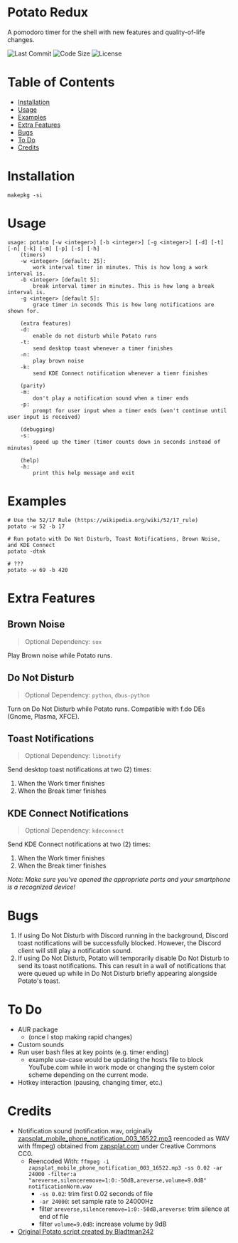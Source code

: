 # Potato Redux

A pomodoro timer for the shell with new features and quality-of-life changes.

<div align="left">
	<img src="https://img.shields.io/github/last-commit/Enchoseon/potato-redux?color=2A0944&labelColor=525E75&style=flat" alt="Last Commit">
	<img src="https://img.shields.io/github/languages/code-size/Enchoseon/potato-redux?color=3FA796&labelColor=525E75&style=flat" alt="Code Size">
	<!--<img src="https://img.shields.io/aur/version/potato-redux?color=FEC260&labelColor=525E75&style=flat" alt="AUR Version">-->
	<img src="https://img.shields.io/github/license/Enchoseon/potato-redux?color=A10035&labelColor=525E75&style=flat" alt="License">
</div>

# Table of Contents

- [Installation](#installation)
- [Usage](#usage)
- [Examples](#examples)
- [Extra Features](#extra-features)
- [Bugs](#bugs)
- [To Do](#to-do)
- [Credits](#credits)

# Installation

`makepkg -si`

# Usage

```
usage: potato [-w <integer>] [-b <integer>] [-g <integer>] [-d] [-t] [-n] [-k] [-m] [-p] [-s] [-h]
    (timers)
    -w <integer> [default: 25]:
        work interval timer in minutes. This is how long a work interval is.
    -b <integer> [default 5]:
        break interval timer in minutes. This is how long a break interval is.
    -g <integer> [default 5]:
        grace timer in seconds This is how long notifications are shown for.

    (extra features)
    -d:
        enable do not disturb while Potato runs
    -t:
        send desktop toast whenever a timer finishes
    -n:
        play brown noise
    -k:
        send KDE Connect notification whenever a tiemr finishes

    (parity)
    -m:
        don't play a notification sound when a timer ends
    -p:
        prompt for user input when a timer ends (won't continue until user input is received)

    (debugging)
    -s:
        speed up the timer (timer counts down in seconds instead of minutes)

    (help)
    -h:
        print this help message and exit
```

# Examples

```
# Use the 52/17 Rule (https://wikipedia.org/wiki/52/17_rule)
potato -w 52 -b 17

# Run potato with Do Not Disturb, Toast Notifications, Brown Noise, and KDE Connect
potato -dtnk

# ???
potato -w 69 -b 420
```

# Extra Features

## Brown Noise

> Optional Dependency: `sox`

Play Brown noise while Potato runs.

## Do Not Disturb

> Optional Dependency: `python`, `dbus-python`

Turn on Do Not Disturb while Potato runs. Compatible with f.do DEs (Gnome, Plasma, XFCE).

## Toast Notifications

> Optional Dependency: `libnotify`

Send desktop toast notifications at two (2) times:
1. When the Work timer finishes
2. When the Break timer finishes

## KDE Connect Notifications

> Optional Dependency: `kdeconnect`

Send KDE Connect notifications at two (2) times:
1. When the Work timer finishes
2. When the Break timer finishes

*Note: Make sure you've opened the appropriate ports and your smartphone is a recognized device!*

# Bugs

1. If using Do Not Disturb with Discord running in the background, Discord toast notifications will be successfully blocked. However, the Discord client will still play a notification sound.
2. If using Do Not Disturb, Potato will temporarily disable Do Not Disturb to send its toast notifications. This can result in a wall of notifications that were queued up while in Do Not Disturb briefly appearing alongside Potato's toast.

# To Do

- AUR package
    - (once I stop making rapid changes)
- Custom sounds
- Run user bash files at key points (e.g. timer ending)
    - example use-case would be updating the hosts file to block YouTube.com while in work mode or changing the system color scheme depending on the current mode.
- Hotkey interaction (pausing, changing timer, etc.)

# Credits

- Notification sound (notification.wav, originally
[zapsplat_mobile_phone_notification_003_16522.mp3](https://wayback.archive.org/https://www.zapsplat.com/wp-content/uploads/2015/sound-effects-14566/zapsplat_mobile_phone_notification_003_16522.mp3) reencoded as WAV with
ffmpeg)
obtained from [zapsplat.com](https://www.zapsplat.com/) under Creative Commons
CC0.
    - Reencoded With: `ffmpeg -i zapsplat_mobile_phone_notification_003_16522.mp3 -ss 0.02 -ar 24000 -filter:a "areverse,silenceremove=1:0:-50dB,areverse,volume=9.0dB" notificationNorm.wav`
        - `-ss 0.02`: trim first 0.02 seconds of file
        - `-ar 24000`: set sample rate to 24000Hz
        - filter `areverse,silenceremove=1:0:-50dB,areverse`: trim silence at end of file
        - filter `volume=9.0dB`: increase volume by 9dB
- [Original Potato script created by Bladtman242](https://github.com/Bladtman242/potato)
